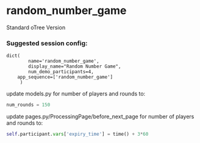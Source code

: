 # random_number_game

Standard oTree Version

### Suggested session config:

```
dict(
        name='random_number_game',
        display_name="Random Number Game",
        num_demo_participants=4,
	app_sequence=['random_number_game']
     )
```

update models.py for number of players and rounds to:
```python
num_rounds = 150
```

update pages.py/ProcessingPage/before_next_page for number of players and rounds to:
```python
self.participant.vars['expiry_time'] = time() + 3*60
```

